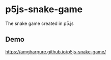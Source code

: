 # p5js-snake-game
The snake game created in p5.js


## Demo
https://amgharpure.github.io/p5js-snake-game/
